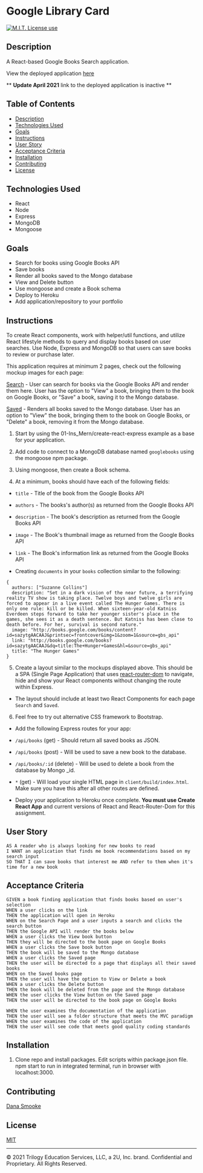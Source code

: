 # Google Library Card

<span align="left">

<a href="https://img.shields.io/badge/License-MIT-brightgreen?style=plastic"><img alt="M.I.T. License use" src="https://img.shields.io/badge/License-MIT-brightgreen?style=plastic"/></a>

 </span>
 
## Description

A React-based Google Books Search application.

View the deployed application [here](inactive)

** **Update April 2021** link to the deployed application is inactive **

## Table of Contents

- [Description](#description)
- [Technologies Used](#technologies-used)
- [Goals](#goals)
- [Instructions](#instructions)
- [User Story](#user-story)
- [Acceptance Criteria](#acceptance-criteria)
- [Installation](#installation)
- [Contributing](#contributing)
- [License](#license)

## Technologies Used

- React
- Node
- Express
- MongoDB
- Mongoose

## Goals

- Search for books using Google Books API
- Save books
- Render all books saved to the Mongo database
- View and Delete button
- Use mongoose and create a Book schema
- Deploy to Heroku
- Add application/repository to your portfolio

## Instructions

To create React components, work with helper/util functions, and utilize React lifestyle methods to query and display books based on user searches. Use Node, Express and MongoDB so that users can save books to review or purchase later.

This application requires at minimum 2 pages, check out the following mockup images for each page:

[Search]("./public/imgs/Example-Search-Books.png") - User can search for books via the Google Books API and render them here. User has the option to "View" a book, bringing them to the book on Google Books, or "Save" a book, saving it to the Mongo database.

[Saved]("./public/imgs/Example-Saved-Search.png") - Renders all books saved to the Mongo database. User has an option to "View" the book, bringing them to the book on Google Books, or "Delete" a book, removing it from the Mongo database.

1. Start by using the 01-Ins_Mern/create-react-express example as a base for your application.

2. Add code to connect to a MongoDB database named `googlebooks` using the mongoose npm package.

3. Using mongoose, then create a Book schema.

4. At a minimum, books should have each of the following fields:

- `title` - Title of the book from the Google Books API

- `authors` - The books's author(s) as returned from the Google Books API

- `description` - The book's description as returned from the Google Books API

- `image` - The Book's thumbnail image as returned from the Google Books API

- `link` - The Book's information link as returned from the Google Books API

- Creating `documents` in your `books` collection similar to the following:

```
{
  authors: ["Suzanne Collins"]
  description: "Set in a dark vision of the near future, a terrifying reality TV show is taking place. Twelve boys and twelve girls are forced to appear in a live event called The Hunger Games. There is only one rule: kill or be killed. When sixteen-year-old Katniss Everdeen steps forward to take her younger sister's place in the games, she sees it as a death sentence. But Katniss has been close to death before. For her, survival is second nature."
  image: "http://books.google.com/books/content?id=sazytgAACAAJ&printsec=frontcover&img=1&zoom=1&source=gbs_api"
  link: "http://books.google.com/books?id=sazytgAACAAJ&dq=title:The+Hunger+Games&hl=&source=gbs_api"
  title: "The Hunger Games"
}
```

5. Create a layout similar to the mockups displayed above. This should be a SPA (Single Page Application) that uses [react-router-dom]() to navigate, hide and show your React components without changing the route within Express.

- The layout should include at least two React Components for each page `Search` and `Saved`.

6. Feel free to try out alternative CSS framework to Bootstrap.

- Add the following Express routes for your app:

- `/api/books` (get) - Should return all saved books as JSON.

- `/api/books` (post) - Will be used to save a new book to the database.

- `/api/books/:id` (delete) - Will be used to delete a book from the database by Mongo \_id.

- `*` (get) - Will load your single HTML page in `client/build/index.html`. Make sure you have this after all other routes are defined.

- Deploy your application to Heroku once complete. **You must use Create React App** and current versions of React and React-Router-Dom for this assignment.

## User Story

```
AS A reader who is always looking for new books to read
I WANT an application that finds me book recommendations based on my search input
SO THAT I can save books that interest me AND refer to them when it's time for a new book

```

## Acceptance Criteria

```
GIVEN a book finding application that finds books based on user's selection
WHEN a user clicks on the link
THEN the application will open in Heroku
WHEN on the Search Page and a user inputs a search and clicks the search button
THEN the Google API will render the books below
WHEN a user clicks the View book button
THEN they will be directed to the book page on Google Books
WHEN a user clicks the Save book button
THEN the book will be saved to the Mongo database
WHEN a user clicks the Saved page
THEN the user will be directed to a page that displays all their saved books
WHEN on the Saved books page
THEN the user will have the option to View or Delete a book
WHEN a user clicks the Delete button
THEN the book will be deleted from the page and the Mongo database
WHEN the user clicks the View button on the Saved page
THEN the user will be directed to the book page on Google Books

WHEN the user examines the documentation of the application
THEN the user will see a folder structure that meets the MVC paradigm
WHEN the user examines the code of the application
THEN the user will see code that meets good quality coding standards

```
## Installation

1. Clone repo and install packages. Edit scripts within package.json file. npm start to run in integrated terminal, run in browser with localhost:3000.

## Contributing

[Dana Smooke]("https://github.com/dsmooke")

## License

[MIT]("https://opensource.org/licenses/MIT")

---

© 2021 Trilogy Education Services, LLC, a 2U, Inc. brand. Confidential and Proprietary. All Rights Reserved.
